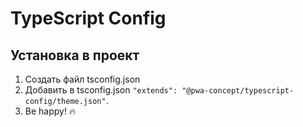 # TypeScript Config

## Установка в проект
1. Создать файл tsconfig.json
2. Добавить в tsconfig.json `"extends": "@pwa-concept/typescript-config/theme.json"`.
3. Be happy! 🔥